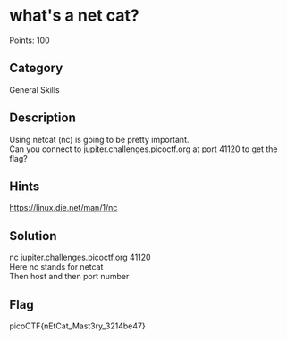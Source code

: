 # what's a net cat?
Points: 100

## Category 
General Skills

## Description
Using netcat (nc) is going to be pretty important.    
Can you connect to jupiter.challenges.picoctf.org at port 41120 to get the flag?

## Hints
https://linux.die.net/man/1/nc

## Solution
nc jupiter.challenges.picoctf.org 41120   
Here nc stands for netcat    
Then host and then port number   

## Flag
picoCTF{nEtCat_Mast3ry_3214be47}
